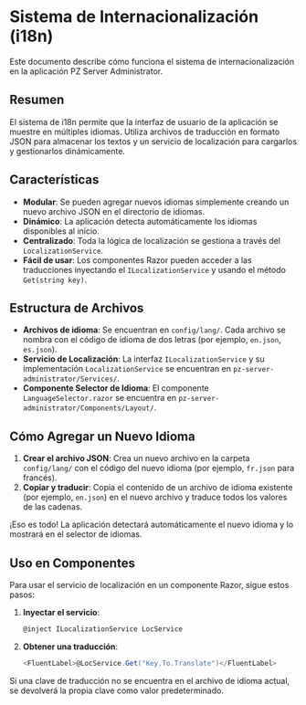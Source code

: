 # Sistema de Internacionalización (i18n)

Este documento describe cómo funciona el sistema de internacionalización en la aplicación PZ Server Administrator.

## Resumen

El sistema de i18n permite que la interfaz de usuario de la aplicación se muestre en múltiples idiomas. Utiliza archivos de traducción en formato JSON para almacenar los textos y un servicio de localización para cargarlos y gestionarlos dinámicamente.

## Características

- **Modular**: Se pueden agregar nuevos idiomas simplemente creando un nuevo archivo JSON en el directorio de idiomas.
- **Dinámico**: La aplicación detecta automáticamente los idiomas disponibles al inicio.
- **Centralizado**: Toda la lógica de localización se gestiona a través del `LocalizationService`.
- **Fácil de usar**: Los componentes Razor pueden acceder a las traducciones inyectando el `ILocalizationService` y usando el método `Get(string key)`.

## Estructura de Archivos

- **Archivos de idioma**: Se encuentran en `config/lang/`. Cada archivo se nombra con el código de idioma de dos letras (por ejemplo, `en.json`, `es.json`).
- **Servicio de Localización**: La interfaz `ILocalizationService` y su implementación `LocalizationService` se encuentran en `pz-server-administrator/Services/`.
- **Componente Selector de Idioma**: El componente `LanguageSelector.razor` se encuentra en `pz-server-administrator/Components/Layout/`.

## Cómo Agregar un Nuevo Idioma

1.  **Crear el archivo JSON**: Crea un nuevo archivo en la carpeta `config/lang/` con el código del nuevo idioma (por ejemplo, `fr.json` para francés).
2.  **Copiar y traducir**: Copia el contenido de un archivo de idioma existente (por ejemplo, `en.json`) en el nuevo archivo y traduce todos los valores de las cadenas.

¡Eso es todo! La aplicación detectará automáticamente el nuevo idioma y lo mostrará en el selector de idiomas.

## Uso en Componentes

Para usar el servicio de localización en un componente Razor, sigue estos pasos:

1.  **Inyectar el servicio**:

    ```csharp
    @inject ILocalizationService LocService
    ```

2.  **Obtener una traducción**:

    ```csharp
    <FluentLabel>@LocService.Get("Key.To.Translate")</FluentLabel>
    ```

Si una clave de traducción no se encuentra en el archivo de idioma actual, se devolverá la propia clave como valor predeterminado.